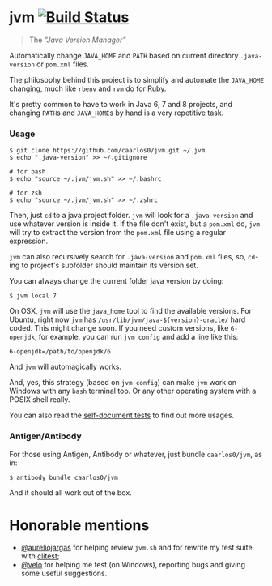 # jvm [![Build Status](https://travis-ci.org/caarlos0/jvm.svg?branch=master)](https://travis-ci.org/caarlos0/jvm)

> The _"Java Version Manager"_

Automatically change `JAVA_HOME` and `PATH` based on current directory
`.java-version` or `pom.xml` files.

The philosophy behind this project is to simplify and automate the `JAVA_HOME`
changing, much like `rbenv` and `rvm` do for Ruby.

It's pretty common to have to work in Java 6, 7 and 8 projects, and changing
`PATH`s and `JAVA_HOME`s by hand is a very repetitive task.

### Usage

```console
$ git clone https://github.com/caarlos0/jvm.git ~/.jvm
$ echo ".java-version" >> ~/.gitignore

# for bash
$ echo "source ~/.jvm/jvm.sh" >> ~/.bashrc

# for zsh
$ echo "source ~/.jvm/jvm.sh" >> ~/.zshrc
```

Then, just `cd` to a java project folder. `jvm` will look for a `.java-version`
and use whatever version is inside it. If the file don't exist, but a
`pom.xml` do, `jvm` will try to extract the version from the `pom.xml` file
using a regular expression.

`jvm` can also recursively search for `.java-version` and `pom.xml` files, so,
`cd`-ing to project's subfolder should maintain its version set.

You can always change the current folder java version by doing:

```console
$ jvm local 7
```

On OSX, `jvm` will use the `java_home` tool to find the available versions. For
Ubuntu, right now `jvm` has `/usr/lib/jvm/java-${version}-oracle/` hard coded.
This might change soon. If you need custom versions, like `6-openjdk`, for
example, you can run `jvm config` and add a line like this:

```properties
6-openjdk=/path/to/openjdk/6
```

And `jvm` will automagically works.

And, yes, this strategy (based on `jvm config`) can make `jvm` work on Windows
with any `bash` terminal too. Or any other operating system with a POSIX shell
really.

You can also read the [self-document tests][tests] to find out more usages.

[tests]: /tests/test.clitest.md

### Antigen/Antibody

For those using Antigen, Antibody or whatever, just bundle `caarlos0/jvm`, as
in:

```console
$ antibody bundle caarlos0/jvm
```

And it should all work out of the box.

# Honorable mentions

- [@aureliojargas](https://github.com/aureliojargas) for helping review `jvm.sh`
and for rewrite my test suite with
[clitest](https://github.com/aureliojargas/clitest);
- [@velo](https://github.com/velo) for helping me test (on Windows), reporting
bugs and giving some useful suggestions.
